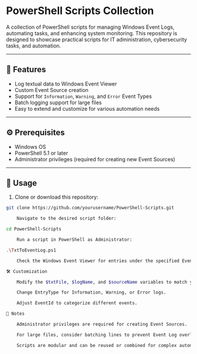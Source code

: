 # PowerShell Scripts Collection

A collection of PowerShell scripts for managing Windows Event Logs, automating tasks, and enhancing system monitoring. This repository is designed to showcase practical scripts for IT administration, cybersecurity tasks, and automation.


---

## 🔹 Features

- Log textual data to Windows Event Viewer
- Custom Event Source creation
- Support for `Information`, `Warning`, and `Error` Event Types
- Batch logging support for large files
- Easy to extend and customize for various automation needs

---

## ⚙️ Prerequisites

- Windows OS
- PowerShell 5.1 or later
- Administrator privileges (required for creating new Event Sources)

---

## 🚀 Usage

1. Clone or download this repository:

```bash
git clone https://github.com/yourusername/PowerShell-Scripts.git

    Navigate to the desired script folder:

cd PowerShell-Scripts

    Run a script in PowerShell as Administrator:

.\TxtToEventLog.ps1

    Check the Windows Event Viewer for entries under the specified Event Source.

🛠 Customization

    Modify the $txtFile, $logName, and $sourceName variables to match your environment.

    Change EntryType for Information, Warning, or Error logs.

    Adjust EventId to categorize different events.

📖 Notes

    Administrator privileges are required for creating Event Sources.

    For large files, consider batching lines to prevent Event Log overload.

    Scripts are modular and can be reused or combined for complex automation.
